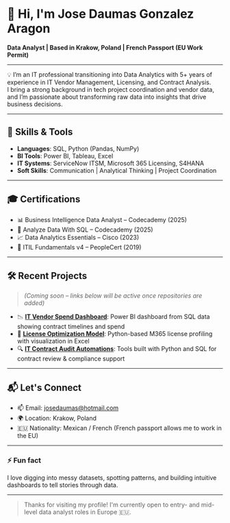 # 👋 Hi, I'm Jose Daumas Gonzalez Aragon

**Data Analyst | Based in Krakow, Poland | French Passport (EU Work Permit)**

---

💡 I’m an IT professional transitioning into Data Analytics with 5+ years of experience in IT Vendor Management, Licensing, and Contract Analysis.  
I bring a strong background in tech project coordination and vendor data, and I’m passionate about transforming raw data into insights that drive business decisions.

---

## 🔧 Skills & Tools

- **Languages**: SQL, Python (Pandas, NumPy)
- **BI Tools**: Power BI, Tableau, Excel
- **IT Systems**: ServiceNow ITSM, Microsoft 365 Licensing, S4HANA
- **Soft Skills**: Communication | Analytical Thinking | Project Coordination

---

## 🎓 Certifications

- 📊 Business Intelligence Data Analyst – Codecademy (2025)  
- 🧮 Analyze Data With SQL – Codecademy (2025)  
- 📈 Data Analytics Essentials – Cisco (2023)  
- 📘 ITIL Fundamentals v4 – PeopleCert (2019)

---

## 🛠️ Recent Projects

> *(Coming soon – links below will be active once repositories are added)*

- 📉 [**IT Vendor Spend Dashboard**](#): Power BI dashboard from SQL data showing contract timelines and spend
- 🧠 [**License Optimization Model**](#): Python-based M365 license profiling with visualization in Excel
- 🔍 [**IT Contract Audit Automations**](#): Tools built with Python and SQL for contract review & compliance support

---

## 📬 Let's Connect

- 📫 Email: [josedaumas@hotmail.com](mailto:josedaumas@hotmail.com)
- 🌍 Location: Krakow, Poland
- 🇪🇺 Nationality: Mexican / French (French passport allows me to work in the EU)

---

### ⚡ Fun fact

I love digging into messy datasets, spotting patterns, and building intuitive dashboards to tell stories through data.

---

> Thanks for visiting my profile! I'm currently open to entry- and mid-level data analyst roles in Europe 🇪🇺.
